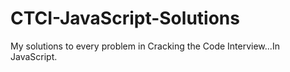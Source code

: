# CTCI-JavaScript-Solutions
My solutions to every problem in Cracking the Code Interview...In JavaScript.
